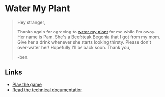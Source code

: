 # Water My Plant

> Hey stranger,
>
> Thanks again for agreeing to [water my plant](https://please-water-my-plant.fly.dev/) for me while I'm away.
> Her name is Pam.
> She's a Beefsteak Begonia that I got from my mom.
> Give her a drink whenever she starts looking thirsty.
> Please don't over-water her!
> Hopefully I'll be back soon.
> Thank you,
>
> -ben.

## Links

- [Play the game](https://please-water-my-plant.fly.dev/)
- [Read the technical documentation](https://benrosen.github.io/please-water-my-plant/)
